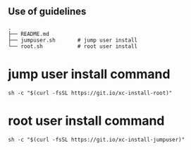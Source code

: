 Use of guidelines
------

```shell script
.
├── README.md
├── jumpuser.sh       # jump user install
└── root.sh           # root user install
```

# jump user install command
```shell script
sh -c "$(curl -fsSL https://git.io/xc-install-root)"
```

# root user install command
```shell script
sh -c "$(curl -fsSL https://git.io/xc-install-jumpuser)"
```
